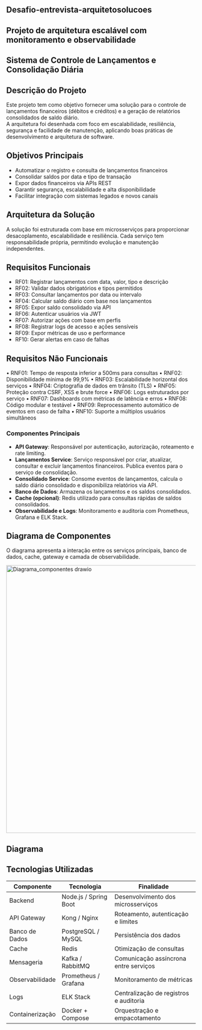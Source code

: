 ## Desafio-entrevista-arquitetosolucoes
## Projeto de arquitetura escalável com monitoramento e observabilidade

## Sistema de Controle de Lançamentos e Consolidação Diária

## Descrição do Projeto
Este projeto tem como objetivo fornecer uma solução para o controle de lançamentos financeiros (débitos e créditos) e a geração de relatórios consolidados de saldo diário.  
A arquitetura foi desenhada com foco em escalabilidade, resiliência, segurança e facilidade de manutenção, aplicando boas práticas de desenvolvimento e arquitetura de software.

## Objetivos Principais

- Automatizar o registro e consulta de lançamentos financeiros
- Consolidar saldos por data e tipo de transação
- Expor dados financeiros via APIs REST
- Garantir segurança, escalabilidade e alta disponibilidade
- Facilitar integração com sistemas legados e novos canais

## Arquitetura da Solução

A solução foi estruturada com base em microsserviços para proporcionar desacoplamento, escalabilidade e resiliência. Cada serviço tem responsabilidade própria, permitindo evolução e manutenção independentes.

## Requisitos Funcionais
  
- RF01: Registrar lançamentos com data, valor, tipo e descrição
- RF02: Validar dados obrigatórios e tipos permitidos
- RF03: Consultar lançamentos por data ou intervalo
- RF04: Calcular saldo diário com base nos lançamentos
- RF05: Expor saldo consolidado via API
- RF06: Autenticar usuários via JWT
- RF07: Autorizar ações com base em perfis
- RF08: Registrar logs de acesso e ações sensíveis
- RF09: Expor métricas de uso e performance
- RF10: Gerar alertas em caso de falhas

## Requisitos Não Funcionais

•	RNF01: Tempo de resposta inferior a 500ms para consultas
•	RNF02: Disponibilidade mínima de 99,9%
•	RNF03: Escalabilidade horizontal dos serviços
•	RNF04: Criptografia de dados em trânsito (TLS)
•	RNF05: Proteção contra CSRF, XSS e brute force
•	RNF06: Logs estruturados por serviço
•	RNF07: Dashboards com métricas de latência e erros
•	RNF08: Código modular e testável
•	RNF09: Reprocessamento automático de eventos em caso de falha
•	RNF10: Suporte a múltiplos usuários simultâneos


### Componentes Principais

- **API Gateway**: Responsável por autenticação, autorização, roteamento e rate limiting.
- **Lançamentos Service**: Serviço responsável por criar, atualizar, consultar e excluir lançamentos financeiros. Publica eventos para o serviço de consolidação.
- **Consolidado Service**: Consome eventos de lançamentos, calcula o saldo diário consolidado e disponibiliza relatórios via API.
- **Banco de Dados**: Armazena os lançamentos e os saldos consolidados.
- **Cache (opcional)**: Redis utilizado para consultas rápidas de saldos consolidados.
- **Observabilidade e Logs**: Monitoramento e auditoria com Prometheus, Grafana e ELK Stack.

## Diagrama de Componentes
O diagrama apresenta a interação entre os serviços principais, banco de dados, cache, gateway e camada de observabilidade.

<img width="801" height="711" alt="Diagrama_componentes drawio" src="https://github.com/user-attachments/assets/0715ddb1-b202-401a-a764-ecf91d1a3ab3" />

## Diagrama 








## Tecnologias Utilizadas

| Componente        | Tecnologia            | Finalidade                                |
|-------------------|----------------------|------------------------------------------|
| Backend          | Node.js / Spring Boot | Desenvolvimento dos microsserviços      |
| API Gateway      | Kong / Nginx         | Roteamento, autenticação e limites      |
| Banco de Dados   | PostgreSQL / MySQL   | Persistência dos dados                  |
| Cache           | Redis                | Otimização de consultas                |
| Mensageria      | Kafka / RabbitMQ     | Comunicação assíncrona entre serviços  |
| Observabilidade | Prometheus / Grafana | Monitoramento de métricas             |
| Logs            | ELK Stack           | Centralização de registros e auditoria |
| Containerização | Docker + Compose    | Orquestração e empacotamento           |
